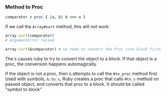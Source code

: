 ### Method to Proc

```ruby
comparator = proc { |a, b| b <=> a }
```

If we call the `Array#sort` method, this will not work:

```ruby
array.sort(comparator)
# ArgumentError raised

array.sort(&comparator) # we need to convert the Proc into block first.
```

The `&` causes ruby to try to convert the object to a block. If that object is a proc, the conversion happens automagically.

If the object is not a proc, then `&` attempts to call the `#to_proc` method first. 
Used with symbols, `&:to_s`, Ruby creates a proc that calls `#to_s` method on passed object, and converts that proc to a block.
It should be called "symbol to block"




